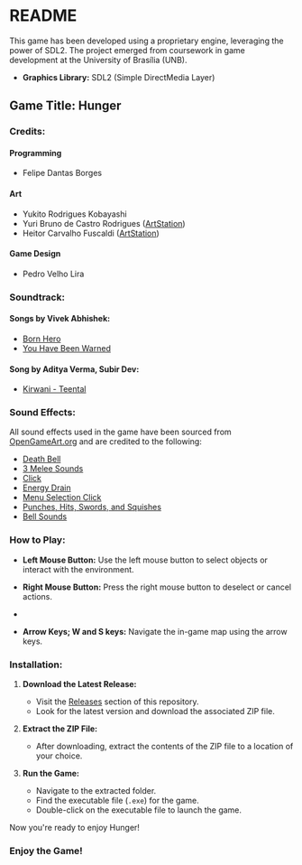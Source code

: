 # README

This game has been developed using a proprietary engine, leveraging the power of SDL2. The project emerged from coursework in game development at the University of Brasília (UNB).
- **Graphics Library:** SDL2 (Simple DirectMedia Layer)

## Game Title: Hunger

### Credits:

#### Programming
- Felipe Dantas Borges

#### Art
- Yukito Rodrigues Kobayashi
- Yuri Bruno de Castro Rodrigues ([ArtStation](https://www.artstation.com/linenartt))
- Heitor Carvalho Fuscaldi ([ArtStation](https://www.artstation.com/hfuscaldi))

#### Game Design
- Pedro Velho Lira

### Soundtrack:

#### Songs by Vivek Abhishek:
- [Born Hero](https://www.youtube.com/watch?v=wrg2avhHQgA)
- [You Have Been Warned](https://www.youtube.com/watch?v=_TYI4xPoYaE)

#### Song by Aditya Verma, Subir Dev:
- [Kirwani - Teental](https://www.youtube.com/watch?v=ByEkfyzD4Rg)

### Sound Effects:

All sound effects used in the game have been sourced from [OpenGameArt.org](https://opengameart.org/) and are credited to the following:

- [Death Bell](https://opengameart.org/content/death-bell)
- [3 Melee Sounds](https://opengameart.org/content/3-melee-sounds)
- [Click](https://opengameart.org/content/click)
- [Energy Drain](https://opengameart.org/content/energy-drain)
- [Menu Selection Click](https://opengameart.org/content/menu-selection-click)
- [Punches, Hits, Swords, and Squishes](https://opengameart.org/content/punches-hits-swords-and-squishes)
- [Bell Sounds](https://opengameart.org/content/bell-sounds)

### How to Play:

- **Left Mouse Button:** Use the left mouse button to select objects or interact with the environment.

- **Right Mouse Button:** Press the right mouse button to deselect or cancel actions.
- 
- **Arrow Keys; W and S keys:** Navigate the in-game map using the arrow keys.

### Installation:

1. **Download the Latest Release:**
   - Visit the [Releases](https://github.com/[seu-nome-de-usuario]/[seu-repositorio]/releases) section of this repository.
   - Look for the latest version and download the associated ZIP file.

2. **Extract the ZIP File:**
   - After downloading, extract the contents of the ZIP file to a location of your choice.

3. **Run the Game:**
   - Navigate to the extracted folder.
   - Find the executable file (`.exe`) for the game.
   - Double-click on the executable file to launch the game.

Now you're ready to enjoy Hunger!

### Enjoy the Game!


